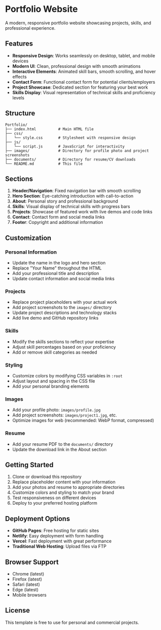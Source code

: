 # Portfolio Website

A modern, responsive portfolio website showcasing projects, skills, and professional experience.

## Features

- **Responsive Design**: Works seamlessly on desktop, tablet, and mobile devices
- **Modern UI**: Clean, professional design with smooth animations
- **Interactive Elements**: Animated skill bars, smooth scrolling, and hover effects
- **Contact Form**: Functional contact form for potential clients/employers
- **Project Showcase**: Dedicated section for featuring your best work
- **Skills Display**: Visual representation of technical skills and proficiency levels

## Structure

```
Portfolio/
├── index.html          # Main HTML file
├── css/
│   └── style.css       # Stylesheet with responsive design
├── js/
│   └── script.js       # JavaScript for interactivity
├── images/             # Directory for profile photo and project screenshots
├── documents/          # Directory for resume/CV downloads
└── README.md           # This file
```

## Sections

1. **Header/Navigation**: Fixed navigation bar with smooth scrolling
2. **Hero Section**: Eye-catching introduction with call-to-action
3. **About**: Personal story and professional background
4. **Skills**: Visual display of technical skills with progress bars
5. **Projects**: Showcase of featured work with live demos and code links
6. **Contact**: Contact form and social media links
7. **Footer**: Copyright and additional information

## Customization

### Personal Information
- Update the name in the logo and hero section
- Replace "Your Name" throughout the HTML
- Add your professional title and description
- Update contact information and social media links

### Projects
- Replace project placeholders with your actual work
- Add project screenshots to the `images/` directory
- Update project descriptions and technology stacks
- Add live demo and GitHub repository links

### Skills
- Modify the skills sections to reflect your expertise
- Adjust skill percentages based on your proficiency
- Add or remove skill categories as needed

### Styling
- Customize colors by modifying CSS variables in `:root`
- Adjust layout and spacing in the CSS file
- Add your personal branding elements

### Images
- Add your profile photo: `images/profile.jpg`
- Add project screenshots: `images/project1.jpg`, etc.
- Optimize images for web (recommended: WebP format, compressed)

### Resume
- Add your resume PDF to the `documents/` directory
- Update the download link in the About section

## Getting Started

1. Clone or download this repository
2. Replace placeholder content with your information
3. Add your photos and resume to appropriate directories
4. Customize colors and styling to match your brand
5. Test responsiveness on different devices
6. Deploy to your preferred hosting platform

## Deployment Options

- **GitHub Pages**: Free hosting for static sites
- **Netlify**: Easy deployment with form handling
- **Vercel**: Fast deployment with great performance
- **Traditional Web Hosting**: Upload files via FTP

## Browser Support

- Chrome (latest)
- Firefox (latest)
- Safari (latest)
- Edge (latest)
- Mobile browsers

## License

This template is free to use for personal and commercial projects.